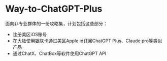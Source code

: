# Way-to-ChatGPT-Plus
面向非专业群体的一份攻略集，计划包括这些部分：
- 注册美区iOS账号
- 在大陆使用银联卡通过美区Apple id订阅ChatGPT Plus、Claude pro等类似产品
- 通过ChatX、ChatBox等软件使用ChatGPT API
